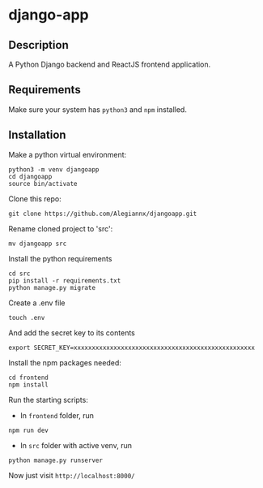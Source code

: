 # django-app

## Description
A Python Django backend and ReactJS frontend application.

## Requirements
Make sure your system has `python3` and `npm` installed.

## Installation
Make a python virtual environment:
```shell
python3 -m venv djangoapp
cd djangoapp
source bin/activate
```

Clone this repo:
```shell
git clone https://github.com/Alegiannx/djangoapp.git
```

Rename cloned project to 'src':
```shell
mv djangoapp src
```

Install the python requirements
```shell
cd src
pip install -r requirements.txt
python manage.py migrate
```

Create a .env file
```shell
touch .env
```
And add the secret key to its contents
```
export SECRET_KEY=xxxxxxxxxxxxxxxxxxxxxxxxxxxxxxxxxxxxxxxxxxxxxxxxxx
```

Install the npm packages needed:
```shell
cd frontend
npm install
```

Run the starting scripts:
 * In `frontend` folder, run 
 ```shell
 npm run dev
 ```
 * In `src` folder with active venv, run 
 ```shell
 python manage.py runserver
 ```


Now just visit `http://localhost:8000/`